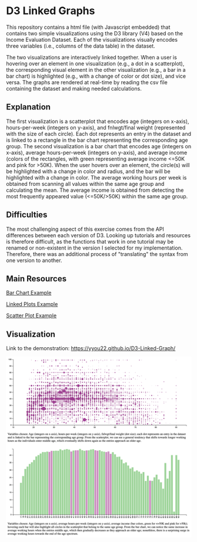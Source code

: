 # D3 Linked Graphs

This repository contains a html file (with Javascript embedded) that contains two simple visualizations using the D3 library (V4) based on the Income Evaluation Dataset. Each of the visualizations visually encodes three variables (i.e., columns of the data table) in the dataset.

The two visualizations are interactively linked together. When a user is hovering over an element in one visualization (e.g., a dot in a scatterplot), the corresponding visual element in the other visualization (e.g., a bar in a bar chart) is highlighted (e.g., with a change of color or dot size), and vice versa. The graphs are rendered at real-time by reading the csv file containing the dataset and making needed calculations.

## Explanation

The first visualization is a scatterplot that encodes age (integers on x-axis), hours-per-week (integers on y-axis), and fnlwgt/final weight (represented with the size of each circle). Each dot represents an entry in the dataset and is linked to a rectangle in the bar chart representing the corresponding age group. The second visualization is a bar chart that encodes age (integers on x-axis), average hours-per-week (integers on y-axis), and average income (colors of the rectangles, with green representing average income <=50K and pink for >50K). When the user hovers over an element, the circle(s) will be highlighted with a change in color and radius, and the bar will be highlighted with a change in color. The average working hours per week is obtained from scanning all values within the same age group and calculating the mean. The average income is obtained from detecting the most frequently appeared value (<=50K/>50K) within the same age group.

## Difficulties

The most challenging aspect of this exercise comes from the API differences between each version of D3. Looking up tutorials and resources is therefore difficult, as the functions that work in one tutorial may be renamed or non-existent in the version I selected for my implementation. Therefore, there was an additional process of "translating" the syntax from one version to another.

## Main Resources

[Bar Chart Example](https://bl.ocks.org/anonymous/bc5a9691a3417b403d4e8ade3297afa3/3a2434c1c2849e476791e581754ec27e055db4d6)

[Linked Plots Example](http://bl.ocks.org/kbroman/ded6a0784706a109c3a5)

[Scatter Plot Example](https://d3-graph-gallery.com/graph/scatter_basic.html)

## Visualization

Link to the demonstration: https://yyou22.github.io/D3-Linked-Graph/

<p align="center">
    <img src="illustration.png" width="1000"\>
</p>